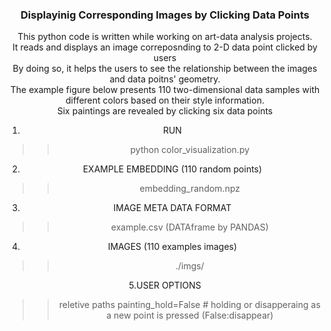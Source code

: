 <h3 align="center">Displayinig Corresponding Images by Clicking Data Points</h3>
<div align="center">
This python code is written while working on art-data analysis projects.<br>
It reads and displays an image correposnding to 2-D data point clicked by users <br>
By doing so, it helps the users to see the relationship between the images and data poitns' geometry. <br>
The example figure below presents 110 two-dimensional data samples with different colors based on their style information. <br>
Six paintings are revealed  by clicking six data points<br>


1. RUN
>> python color_visualization.py

2. EXAMPLE EMBEDDING (110 random points)
>> embedding_random.npz

3. IMAGE META DATA FORMAT
>> example.csv (DATAframe by PANDAS)

4. IMAGES (110 examples images)
>>./imgs/

5.USER OPTIONS
>>reletive paths
>>painting_hold=False # holding or disapperaing  as a new point is pressed (False:disappear) 

